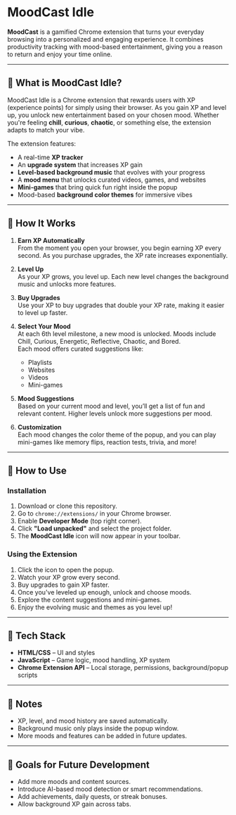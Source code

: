 # MoodCast Idle

**MoodCast** is a gamified Chrome extension that turns your everyday browsing into a personalized and engaging experience. It combines productivity tracking with mood-based entertainment, giving you a reason to return and enjoy your time online.

---

## 🌟 What is MoodCast Idle?

MoodCast Idle is a Chrome extension that rewards users with XP (experience points) for simply using their browser. As you gain XP and level up, you unlock new entertainment based on your chosen mood. Whether you're feeling **chill**, **curious**, **chaotic**, or something else, the extension adapts to match your vibe. 

The extension features:
- A real-time **XP tracker**
- An **upgrade system** that increases XP gain
- **Level-based background music** that evolves with your progress
- A **mood menu** that unlocks curated videos, games, and websites
- **Mini-games** that bring quick fun right inside the popup
- Mood-based **background color themes** for immersive vibes

---

## 🧠 How It Works

1. **Earn XP Automatically**  
   From the moment you open your browser, you begin earning XP every second. As you purchase upgrades, the XP rate increases exponentially.

2. **Level Up**  
   As your XP grows, you level up. Each new level changes the background music and unlocks more features.

3. **Buy Upgrades**  
   Use your XP to buy upgrades that double your XP rate, making it easier to level up faster.

4. **Select Your Mood**  
   At each 6th level milestone, a new mood is unlocked. Moods include Chill, Curious, Energetic, Reflective, Chaotic, and Bored.  
   Each mood offers curated suggestions like:
   - Playlists
   - Websites
   - Videos
   - Mini-games

5. **Mood Suggestions**  
   Based on your current mood and level, you’ll get a list of fun and relevant content. Higher levels unlock more suggestions per mood.

6. **Customization**  
   Each mood changes the color theme of the popup, and you can play mini-games like memory flips, reaction tests, trivia, and more!

---

## 🚀 How to Use

### Installation

1. Download or clone this repository.
2. Go to `chrome://extensions/` in your Chrome browser.
3. Enable **Developer Mode** (top right corner).
4. Click **"Load unpacked"** and select the project folder.
5. The **MoodCast Idle** icon will now appear in your toolbar.

### Using the Extension

1. Click the icon to open the popup.
2. Watch your XP grow every second.
3. Buy upgrades to gain XP faster.
4. Once you've leveled up enough, unlock and choose moods.
5. Explore the content suggestions and mini-games.
6. Enjoy the evolving music and themes as you level up!

---

## 🔧 Tech Stack

- **HTML/CSS** – UI and styles
- **JavaScript** – Game logic, mood handling, XP system
- **Chrome Extension API** – Local storage, permissions, background/popup scripts

---

## 📌 Notes

- XP, level, and mood history are saved automatically.
- Background music only plays inside the popup window.
- More moods and features can be added in future updates.

---

## 🎯 Goals for Future Development

- Add more moods and content sources.
- Introduce AI-based mood detection or smart recommendations.
- Add achievements, daily quests, or streak bonuses.
- Allow background XP gain across tabs.
